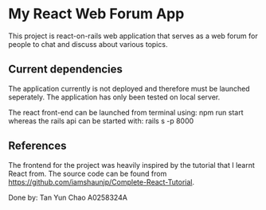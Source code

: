 # My React Web Forum App
This project is react-on-rails web application that serves as a web forum for people to chat and discuss about various topics.

## Current dependencies
The application currently is not deployed and therefore must be launched seperately. The application has only been tested on local server.

The react front-end can be launched from terminal using: npm run start
whereas the rails api can be started with: rails s -p 8000


## References
The frontend for the project was heavily inspired by the tutorial that I learnt React from. The source code can be found from https://github.com/iamshaunjp/Complete-React-Tutorial.

Done by:
Tan Yun Chao
A0258324A
